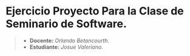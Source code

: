 # Ejercicio Proyecto Para la Clase de Seminario de Software.
 >+ **Docente:** *Orlando Betancourth.*
 >+ **Estudiante:** *Josue Valeriano.*